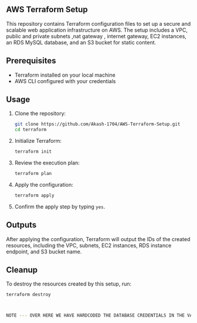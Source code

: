 ## AWS Terraform Setup

This repository contains Terraform configuration files to set up a secure and scalable web application infrastructure on AWS. The setup includes a VPC, public and private subnets ,nat gateway , internet gateway, EC2 instances, an RDS MySQL database, and an S3 bucket for static content.

## Prerequisites

- Terraform installed on your local machine
- AWS CLI configured with your credentials

## Usage

1. Clone the repository:
    ```bash
    git clone https://github.com/Akash-1704/AWS-Terraform-Setup.git
    cd terraform
    ```

2. Initialize Terraform:
    ```bash
    terraform init
    ```

3. Review the execution plan:
    ```bash
    terraform plan
    ```

4. Apply the configuration:
    ```bash
    terraform apply
    ```

5. Confirm the apply step by typing `yes`.

## Outputs

After applying the configuration, Terraform will output the IDs of the created resources, including the VPC, subnets, EC2 instances, RDS instance endpoint, and S3 bucket name.

## Cleanup

To destroy the resources created by this setup, run:
```bash
terraform destroy



NOTE --- OVER HERE WE HAVE HARDCODED THE DATABASE CREDENTIALS IN THE VARIABLE FILE ONLY , IT IS NOT A RECOMMENDED WAY AS IT EXPOSES CREDENTIALS , WE CAN ALSO IMPLEMENT IT BY CREATING SECRETS IN GITHUB AND THEN ACCESS OR REFERENCE THOSE DATABASE CREDENTIALS 
